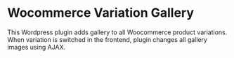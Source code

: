 # Wocommerce Variation Gallery
This Wordpress plugin adds gallery to all Woocommerce product variations.
When variation is switсhed in the frontend, plugin changes all gallery images using AJAX.

